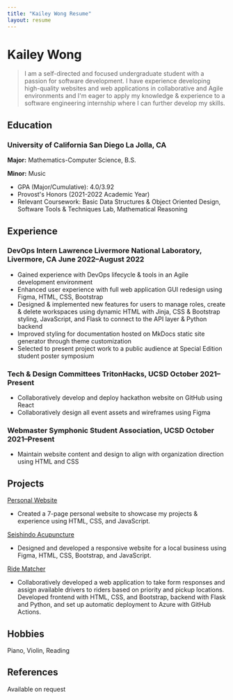 ```yaml
---
title: "Kailey Wong Resume"
layout: resume
---
```


# Kailey Wong

> I am a self-directed and focused undergraduate student with a passion for software development. I have experience developing high-quality websites and web applications in collaborative and Agile environments and I'm eager to apply my knowledge & experience to a software engineering internship where I can further develop my skills.

## Education

### **University of California San Diego** La Jolla, CA

**Major:** Mathematics-Computer Science, B.S.

**Minor:** Music
- GPA (Major/Cumulative): 4.0/3.92
- Provost's Honors (2021-2022 Academic Year)
- Relevant Coursework: Basic Data Structures & Object Oriented Design, Software Tools & Techniques Lab, Mathematical Reasoning

<!---
## Skills

### **Office skills**

Office and records management, database administration, event organization, customer support, travel coordination

### **Computer skills**

Microsoft productivity software (Word, Excel, etc), Adobe Creative Suite, Windows
--->

## Experience

### **DevOps Intern** Lawrence Livermore National Laboratory, Livermore, CA <span>June 2022&ndash;August 2022</span>

- Gained experience with DevOps lifecycle & tools in an Agile development environment
- Enhanced user experience with full web application GUI redesign using Figma, HTML, CSS, Bootstrap
- Designed & implemented new features for users to manage roles, create & delete workspaces using dynamic HTML with Jinja, CSS & Bootstrap styling, JavaScript, and Flask to connect to the API layer & Python backend
- Improved styling for documentation hosted on MkDocs static site generator through theme customization
- Selected to present project work to a public audience at Special Edition student poster symposium

### **Tech & Design Committees** TritonHacks, UCSD <span>October 2021&ndash;Present</span>

- Collaboratively develop and deploy hackathon website on GitHub using React
- Collaboratively design all event assets and wireframes using Figma

### **Webmaster** Symphonic Student Association, UCSD <span>October 2021&ndash;Present</span>

- Maintain website content and design to align with organization direction using HTML and CSS


## Projects
[Personal Website](https://kaileywong.github.io/)
- Created a 7-page personal website to showcase my projects & experience using HTML, CSS, and JavaScript.

[Seishindo Acupuncture](https://kaileywong.github.io/seishindo)
- Designed and developed a responsive website for a local business using Figma, HTML, CSS, Bootstrap, and JavaScript.

[Ride Matcher](https://github.com/kaileywong/CL-Rides-App/)
- Collaboratively developed a web application to take form responses and assign available drivers to riders based on priority and pickup locations. Developed frontend with HTML, CSS, and Bootstrap, backend with Flask and Python, and set up automatic deployment to Azure with GitHub Actions.

## Hobbies

Piano, Violin, Reading

## References

Available on request

<!---
## Links

<a href="https://github.com/gonsie/Cthulu-Resume"><span class="octicon octicon-mark-github" style="position: relative; color: black; margin: 3px;"></span>Find This on GitHub</a>
--->
